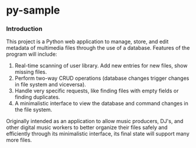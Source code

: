 # py-sample

<h3>Introduction</h3>
This project is a Python web application to manage, store, and edit metadata of multimedia files through the use of a database.
Features of the program will include:
<div>
  <ol> 
    <li>Real-time scanning of user library. Add new entries for new files, show missing files.</li>
    <li>Perform two-way CRUD operations (database changes trigger changes in file system and viceversa).</li>
    <li>Handle very specific requests, like finding files with empty fields or finding duplicates.</li>
    <li>A minimalistic interface to view the database and command changes in the file system.</li>
  </ol>
</div>
Originally intended as an application to allow music producers, DJ's, and other digital music workers to better organize their files safely and efficiently through its minimalistic interface, its final state will support many more files.
